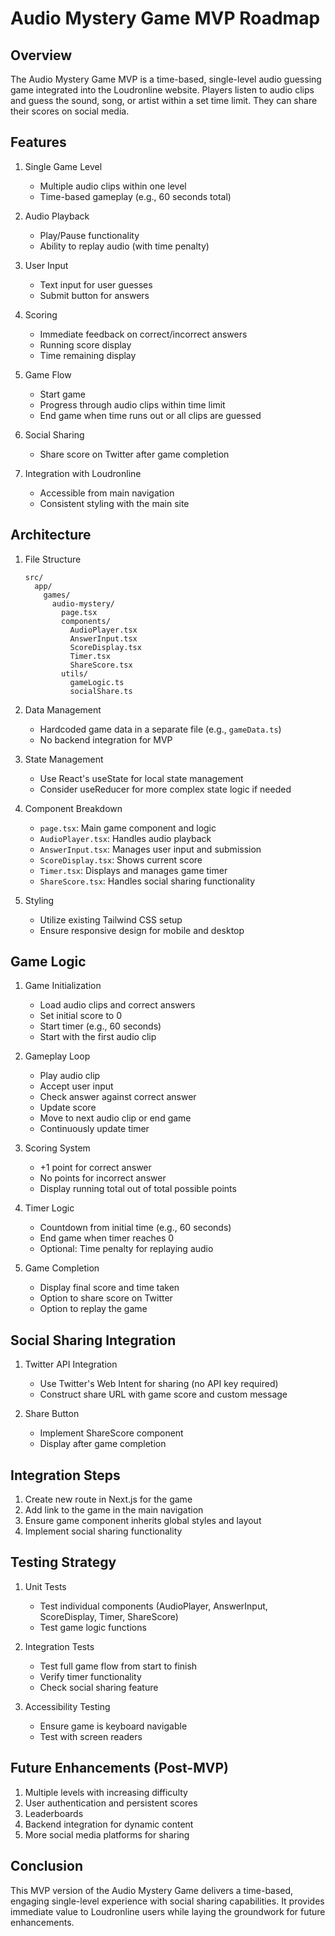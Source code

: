 # Audio Mystery Game MVP Roadmap

## Overview

The Audio Mystery Game MVP is a time-based, single-level audio guessing game integrated into the Loudronline website. Players listen to audio clips and guess the sound, song, or artist within a set time limit. They can share their scores on social media.

## Features

1. Single Game Level

   - Multiple audio clips within one level
   - Time-based gameplay (e.g., 60 seconds total)

2. Audio Playback

   - Play/Pause functionality
   - Ability to replay audio (with time penalty)

3. User Input

   - Text input for user guesses
   - Submit button for answers

4. Scoring

   - Immediate feedback on correct/incorrect answers
   - Running score display
   - Time remaining display

5. Game Flow

   - Start game
   - Progress through audio clips within time limit
   - End game when time runs out or all clips are guessed

6. Social Sharing

   - Share score on Twitter after game completion

7. Integration with Loudronline
   - Accessible from main navigation
   - Consistent styling with the main site

## Architecture

1. File Structure

   ```
   src/
     app/
       games/
         audio-mystery/
           page.tsx
           components/
             AudioPlayer.tsx
             AnswerInput.tsx
             ScoreDisplay.tsx
             Timer.tsx
             ShareScore.tsx
           utils/
             gameLogic.ts
             socialShare.ts
   ```

2. Data Management

   - Hardcoded game data in a separate file (e.g., `gameData.ts`)
   - No backend integration for MVP

3. State Management

   - Use React's useState for local state management
   - Consider useReducer for more complex state logic if needed

4. Component Breakdown

   - `page.tsx`: Main game component and logic
   - `AudioPlayer.tsx`: Handles audio playback
   - `AnswerInput.tsx`: Manages user input and submission
   - `ScoreDisplay.tsx`: Shows current score
   - `Timer.tsx`: Displays and manages game timer
   - `ShareScore.tsx`: Handles social sharing functionality

5. Styling
   - Utilize existing Tailwind CSS setup
   - Ensure responsive design for mobile and desktop

## Game Logic

1. Game Initialization

   - Load audio clips and correct answers
   - Set initial score to 0
   - Start timer (e.g., 60 seconds)
   - Start with the first audio clip

2. Gameplay Loop

   - Play audio clip
   - Accept user input
   - Check answer against correct answer
   - Update score
   - Move to next audio clip or end game
   - Continuously update timer

3. Scoring System

   - +1 point for correct answer
   - No points for incorrect answer
   - Display running total out of total possible points

4. Timer Logic

   - Countdown from initial time (e.g., 60 seconds)
   - End game when timer reaches 0
   - Optional: Time penalty for replaying audio

5. Game Completion
   - Display final score and time taken
   - Option to share score on Twitter
   - Option to replay the game

## Social Sharing Integration

1. Twitter API Integration

   - Use Twitter's Web Intent for sharing (no API key required)
   - Construct share URL with game score and custom message

2. Share Button
   - Implement ShareScore component
   - Display after game completion

## Integration Steps

1. Create new route in Next.js for the game
2. Add link to the game in the main navigation
3. Ensure game component inherits global styles and layout
4. Implement social sharing functionality

## Testing Strategy

1. Unit Tests

   - Test individual components (AudioPlayer, AnswerInput, ScoreDisplay, Timer, ShareScore)
   - Test game logic functions

2. Integration Tests

   - Test full game flow from start to finish
   - Verify timer functionality
   - Check social sharing feature

3. Accessibility Testing
   - Ensure game is keyboard navigable
   - Test with screen readers

## Future Enhancements (Post-MVP)

1. Multiple levels with increasing difficulty
2. User authentication and persistent scores
3. Leaderboards
4. Backend integration for dynamic content
5. More social media platforms for sharing

## Conclusion

This MVP version of the Audio Mystery Game delivers a time-based, engaging single-level experience with social sharing capabilities. It provides immediate value to Loudronline users while laying the groundwork for future enhancements.

